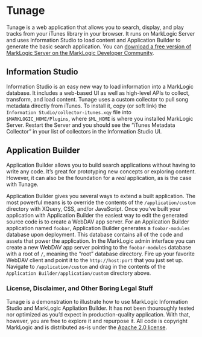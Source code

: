 # Tunage

Tunage is a web application that allows you to search, display, and play tracks from your iTunes library in your browser. It runs on MarkLogic Server and uses Information Studio to load content and Application Builder to generate the basic search application. You can [download a free version of MarkLogic Server on the MarkLogic Developer Community](http://developer.marklogic.com/products).

## Information Studio
Information Studio is an easy new way to load information into a MarkLogic database. It includes a web-based UI as well as high-level APIs to collect, transform, and load content. Tunage uses a custom collector to pull song metadata directly from iTunes. To install it, copy (or soft link) the `Information Studio/collector-itunes.xqy` file into `$MARKLOGIC_HOME/Plugins`, where `$ML_HOME` is where you installed MarkLogic Server. Restart the Server and you should see the “iTunes Metadata Collector” in your list of collectors in the Information Studio UI.

## Application Builder
Application Builder allows you to build search applications without having to write any code. It’s great for prototyping new concepts or exploring content. However, it can also be the foundation for a _real_ application, as is the case with Tunage. 

Application Builder gives you several ways to extend a built application. The most powerful means is to override the contents of the `/application/custom` directory with XQuery, CSS, and/or JavaScript. Once you’ve built your application with Application Builder the easiest way to edit the generated source code is to create a WebDAV app server. For an Application Builder application named `foobar`, Application Builder generates a `foobar-modules` database upon deployment. This database contains all of the code and assets that power the application. In the MarkLogic admin interface you can create a new WebDAV app server pointing to the `foobar-modules` database with a root of `/`, meaning the “root” database directory. Fire up your favorite WebDAV client and point it to the `http://host:port` that you just set up. Navigate to `/application/custom` and drag in the contents of the `Application Builder/application/custom` directory above.

### License, Disclaimer, and Other Boring Legal Stuff
Tunage is a demonstration to illustrate how to use MarkLogic Information Studio and MarkLogic Appliation Builder. It has not been thouroughly tested nor optimized as you’d expect in production-quality application. With that, however, you are free to explore it and repurpose it. All code is copyright MarkLogic and is distributed as-is under the [Apache 2.0 license](http://www.apache.org/licenses/LICENSE-2.0.html). 